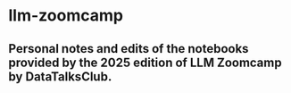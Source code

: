 # llm-zoomcamp

## Personal notes and edits of the notebooks provided by the 2025 edition of LLM Zoomcamp by DataTalksClub.